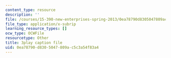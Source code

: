 ```yaml
---
content_type: resource
description: ''
file: /courses/15-390-new-enterprises-spring-2013/0ea78790d8305047809ac5c3a54f83a4_Xcsp0486olY.vtt
file_type: application/x-subrip
learning_resource_types: []
ocw_type: OCWFile
resourcetype: Other
title: 3play caption file
uid: 0ea78790-d830-5047-809a-c5c3a54f83a4
---
```

